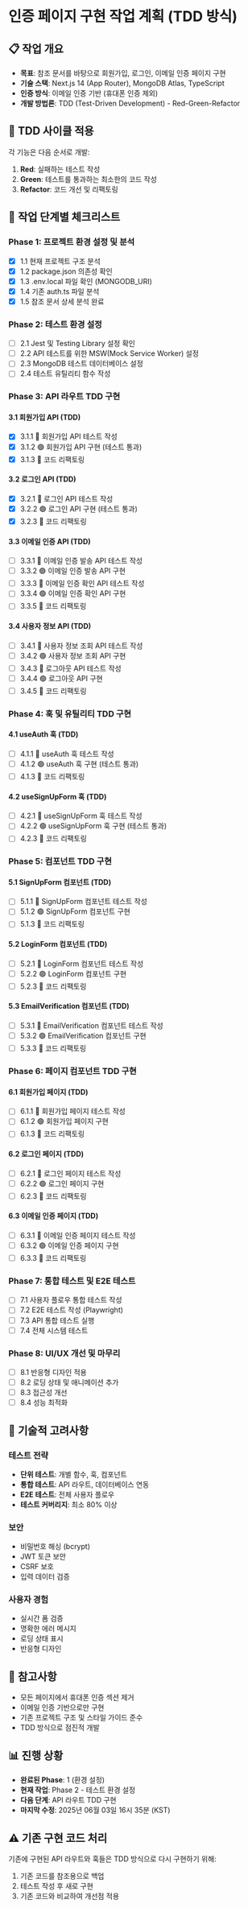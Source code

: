 # 인증 페이지 구현 작업 계획 (TDD 방식)

## 📋 작업 개요
- **목표**: 참조 문서를 바탕으로 회원가입, 로그인, 이메일 인증 페이지 구현
- **기술 스택**: Next.js 14 (App Router), MongoDB Atlas, TypeScript
- **인증 방식**: 이메일 인증 기반 (휴대폰 인증 제외)
- **개발 방법론**: TDD (Test-Driven Development) - Red-Green-Refactor

## 🔴 TDD 사이클 적용
각 기능은 다음 순서로 개발:
1. **Red**: 실패하는 테스트 작성
2. **Green**: 테스트를 통과하는 최소한의 코드 작성
3. **Refactor**: 코드 개선 및 리팩토링

## 🎯 작업 단계별 체크리스트

### Phase 1: 프로젝트 환경 설정 및 분석
- [x] 1.1 현재 프로젝트 구조 분석
- [x] 1.2 package.json 의존성 확인
- [x] 1.3 .env.local 파일 확인 (MONGODB_URI)
- [x] 1.4 기존 auth.ts 파일 분석
- [x] 1.5 참조 문서 상세 분석 완료

### Phase 2: 테스트 환경 설정
- [ ] 2.1 Jest 및 Testing Library 설정 확인
- [ ] 2.2 API 테스트를 위한 MSW(Mock Service Worker) 설정
- [ ] 2.3 MongoDB 테스트 데이터베이스 설정
- [ ] 2.4 테스트 유틸리티 함수 작성

### Phase 3: API 라우트 TDD 구현
#### 3.1 회원가입 API (TDD)
- [x] 3.1.1 🔴 회원가입 API 테스트 작성
- [x] 3.1.2 🟢 회원가입 API 구현 (테스트 통과)
- [x] 3.1.3 🔵 코드 리팩토링

#### 3.2 로그인 API (TDD)
- [x] 3.2.1 🔴 로그인 API 테스트 작성
- [x] 3.2.2 🟢 로그인 API 구현 (테스트 통과)
- [x] 3.2.3 🔵 코드 리팩토링

#### 3.3 이메일 인증 API (TDD)
- [ ] 3.3.1 🔴 이메일 인증 발송 API 테스트 작성
- [ ] 3.3.2 🟢 이메일 인증 발송 API 구현
- [ ] 3.3.3 🔴 이메일 인증 확인 API 테스트 작성
- [ ] 3.3.4 🟢 이메일 인증 확인 API 구현
- [ ] 3.3.5 🔵 코드 리팩토링

#### 3.4 사용자 정보 API (TDD)
- [ ] 3.4.1 🔴 사용자 정보 조회 API 테스트 작성
- [ ] 3.4.2 🟢 사용자 정보 조회 API 구현
- [ ] 3.4.3 🔴 로그아웃 API 테스트 작성
- [ ] 3.4.4 🟢 로그아웃 API 구현
- [ ] 3.4.5 🔵 코드 리팩토링

### Phase 4: 훅 및 유틸리티 TDD 구현
#### 4.1 useAuth 훅 (TDD)
- [ ] 4.1.1 🔴 useAuth 훅 테스트 작성
- [ ] 4.1.2 🟢 useAuth 훅 구현 (테스트 통과)
- [ ] 4.1.3 🔵 코드 리팩토링

#### 4.2 useSignUpForm 훅 (TDD)
- [ ] 4.2.1 🔴 useSignUpForm 훅 테스트 작성
- [ ] 4.2.2 🟢 useSignUpForm 훅 구현 (테스트 통과)
- [ ] 4.2.3 🔵 코드 리팩토링

### Phase 5: 컴포넌트 TDD 구현
#### 5.1 SignUpForm 컴포넌트 (TDD)
- [ ] 5.1.1 🔴 SignUpForm 컴포넌트 테스트 작성
- [ ] 5.1.2 🟢 SignUpForm 컴포넌트 구현
- [ ] 5.1.3 🔵 코드 리팩토링

#### 5.2 LoginForm 컴포넌트 (TDD)
- [ ] 5.2.1 🔴 LoginForm 컴포넌트 테스트 작성
- [ ] 5.2.2 🟢 LoginForm 컴포넌트 구현
- [ ] 5.2.3 🔵 코드 리팩토링

#### 5.3 EmailVerification 컴포넌트 (TDD)
- [ ] 5.3.1 🔴 EmailVerification 컴포넌트 테스트 작성
- [ ] 5.3.2 🟢 EmailVerification 컴포넌트 구현
- [ ] 5.3.3 🔵 코드 리팩토링

### Phase 6: 페이지 컴포넌트 TDD 구현
#### 6.1 회원가입 페이지 (TDD)
- [ ] 6.1.1 🔴 회원가입 페이지 테스트 작성
- [ ] 6.1.2 🟢 회원가입 페이지 구현
- [ ] 6.1.3 🔵 코드 리팩토링

#### 6.2 로그인 페이지 (TDD)
- [ ] 6.2.1 🔴 로그인 페이지 테스트 작성
- [ ] 6.2.2 🟢 로그인 페이지 구현
- [ ] 6.2.3 🔵 코드 리팩토링

#### 6.3 이메일 인증 페이지 (TDD)
- [ ] 6.3.1 🔴 이메일 인증 페이지 테스트 작성
- [ ] 6.3.2 🟢 이메일 인증 페이지 구현
- [ ] 6.3.3 🔵 코드 리팩토링

### Phase 7: 통합 테스트 및 E2E 테스트
- [ ] 7.1 사용자 플로우 통합 테스트 작성
- [ ] 7.2 E2E 테스트 작성 (Playwright)
- [ ] 7.3 API 통합 테스트 실행
- [ ] 7.4 전체 시스템 테스트

### Phase 8: UI/UX 개선 및 마무리
- [ ] 8.1 반응형 디자인 적용
- [ ] 8.2 로딩 상태 및 애니메이션 추가
- [ ] 8.3 접근성 개선
- [ ] 8.4 성능 최적화

## 🔧 기술적 고려사항

### 테스트 전략
- **단위 테스트**: 개별 함수, 훅, 컴포넌트
- **통합 테스트**: API 라우트, 데이터베이스 연동
- **E2E 테스트**: 전체 사용자 플로우
- **테스트 커버리지**: 최소 80% 이상

### 보안
- 비밀번호 해싱 (bcrypt)
- JWT 토큰 보안
- CSRF 보호
- 입력 데이터 검증

### 사용자 경험
- 실시간 폼 검증
- 명확한 에러 메시지
- 로딩 상태 표시
- 반응형 디자인

## 📝 참고사항
- 모든 페이지에서 휴대폰 인증 섹션 제거
- 이메일 인증 기반으로만 구현
- 기존 프로젝트 구조 및 스타일 가이드 준수
- TDD 방식으로 점진적 개발

## 📊 진행 상황
- **완료된 Phase**: 1 (환경 설정)
- **현재 작업**: Phase 2 - 테스트 환경 설정
- **다음 단계**: API 라우트 TDD 구현
- **마지막 수정**: 2025년 06월 03일 16시 35분 (KST)

## ⚠️ 기존 구현 코드 처리
기존에 구현된 API 라우트와 훅들은 TDD 방식으로 다시 구현하기 위해:
1. 기존 코드를 참조용으로 백업
2. 테스트 작성 후 새로 구현
3. 기존 코드와 비교하여 개선점 적용 